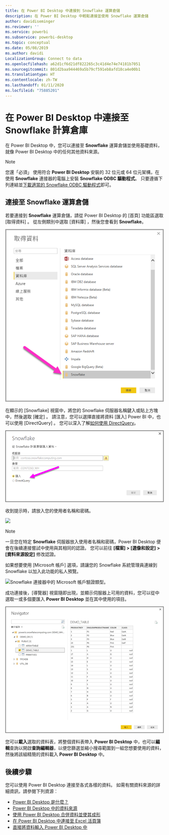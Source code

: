 ```yaml
---
title: 在 Power BI Desktop 中連接到 Snowflake 運算倉儲
description: 在 Power BI Desktop 中輕鬆連接並使用 Snowflake 運算倉儲
author: davidiseminger
ms.reviewer: ''
ms.service: powerbi
ms.subservice: powerbi-desktop
ms.topic: conceptual
ms.date: 05/08/2019
ms.author: davidi
LocalizationGroup: Connect to data
ms.openlocfilehash: a62d1cf6d21df822265c3c41d4e74e74181b7051
ms.sourcegitcommit: 801d2baa944469a5b79cf591eb8afd18ca4e00b1
ms.translationtype: HT
ms.contentlocale: zh-TW
ms.lasthandoff: 01/11/2020
ms.locfileid: "75885201"
---
```

# <a name="connect-to-a-snowflake-computing-warehouse-in-power-bi-desktop"></a>在 Power BI Desktop 中連接至 Snowflake 計算倉庫
在 Power BI Desktop 中，您可以連接至 **Snowflake** 運算倉儲並使用基礎資料，就像 Power BI Desktop 中的任何其他資料來源。 

> [!NOTE]
> 您還「必須」  使用符合 **Power BI Desktop** 安裝的 32 位元或 64 位元架構，在使用 **Snowflake** 連接器的電腦上安裝 **Snowflake ODBC 驅動程式**。 只要遵循下列連結並[下載適當的 Snowflake ODBC 驅動程式](https://go.microsoft.com/fwlink/?LinkID=823762)即可。
> 
> 

## <a name="connect-to-a-snowflake-computing-warehouse"></a>連接至 Snowflake 運算倉儲
若要連接到 **Snowflake** 運算倉儲，請從 Power BI Desktop 的 [首頁]  功能區選取 [取得資料]  。 從左側類別中選取 [資料庫]  ，然後您會看到 **Snowflake**。

![](media/desktop-connect-snowflake/connect_snowflake_2b.png)

在顯示的 [Snowflake]  視窗中，將您的 Snowflake 伺服器名稱鍵入或貼上方塊中，然後選取 [確定]  。 請注意，您可以選擇直接將資料 [匯入]  Power BI 中，也可以使用 [DirectQuery]  。 您可以深入了解[如何使用 DirectQuery](desktop-use-directquery.md)。

![](media/desktop-connect-snowflake/connect_snowflake_3.png)

收到提示時，請放入您的使用者名稱和密碼。

![](media/desktop-connect-snowflake/connect-snowflake-4.png)

> [!NOTE]
> 一旦您在特定 **Snowflake** 伺服器放入使用者名稱和密碼，Power BI Desktop 便會在後續連接嘗試中使用與其相同的認證。 您可以前往 **[檔案] > [選像和設定] > [資料來源設定]** 修改認證。
> 
> 

如果想要使用 [Microsoft 帳戶] 選項，請讓您的 Snowflake 系統管理員連線到 Snowflake 以加入此功能的私人預覽。

![Snowflake 連接器中的 Microsoft 帳戶驗證類型。](media/desktop-connect-snowflake/connect-snowflake-6.png)


成功連接後，[導覽器]  視窗隨即出現，並顯示伺服器上可用的資料，您可以從中選取一或多個要匯入 **Power BI Desktop** 並在其中使用的項目。

![ODBC 錯誤 28000 導致連線失敗。](media/desktop-connect-snowflake/connect_snowflake_5.png)

您可以**載入**選取的資料表，將整個資料表帶入 **Power BI Desktop** 中，也可以**編輯**查詢以開啟**查詢編輯器**，以便您篩選並縮小搜尋範圍到一組您想要使用的資料，然後將該組精簡的資料載入 **Power BI Desktop** 中。

## <a name="next-steps"></a>後續步驟
您可以使用 Power BI Desktop 連接至各式各樣的資料。 如需有關資料來源的詳細資訊，請參閱下列資源︰

* [Power BI Desktop 是什麼？](desktop-what-is-desktop.md)
* [Power BI Desktop 中的資料來源](desktop-data-sources.md)
* [使用 Power BI Desktop 合併資料並使其成形](desktop-shape-and-combine-data.md)
* [在 Power BI Desktop 中連接至 Excel 活頁簿](desktop-connect-excel.md)   
* [直接將資料輸入 Power BI Desktop 中](desktop-enter-data-directly-into-desktop.md)   

